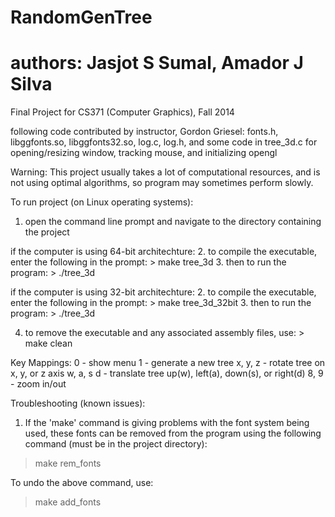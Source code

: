 # RandomGenTree
# authors: Jasjot S Sumal, Amador J Silva
Final Project for CS371 (Computer Graphics), Fall 2014

following code contributed by instructor, Gordon Griesel:
  fonts.h, libggfonts.so, libggfonts32.so, log.c, log.h,
  and some code in tree_3d.c for opening/resizing window, tracking mouse, and initializing opengl

Warning:  This project usually takes a lot of computational resources,
          and is not using optimal algorithms, so program may sometimes perform slowly.

To run project (on Linux operating systems):
  1. open the command line prompt and navigate to the directory containing the project
  
  if the computer is using 64-bit architechture:
  2. to compile the executable, enter the following in the prompt:
    >  make tree_3d
  3. then to run the program:
    >  ./tree_3d
    
  if the computer is using 32-bit architechture:
  2. to compile the executable, enter the following in the prompt:
    >  make tree_3d_32bit
  3. then to run the program:
    >  ./tree_3d
    
  4. to remove the executable and any associated assembly files, use:
    >  make clean
    
Key Mappings:
0           - show menu
1           - generate a new tree
x, y, z     - rotate tree on x, y, or z axis
w, a, s d   - translate tree up(w), left(a), down(s), or right(d)
8, 9        - zoom in/out
    
Troubleshooting (known issues):
1. If the 'make' command is giving problems with the font system being used,
   these fonts can be removed from the program using the following command
   (must be in the project directory):
  >  make rem_fonts
  
  To undo the above command, use:
  >  make add_fonts
